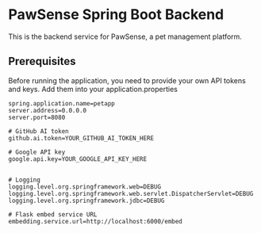 # PawSense Spring Boot Backend

This is the backend service for PawSense, a pet management platform.

## Prerequisites

Before running the application, you need to provide your own API tokens and keys. Add them into your application.properties

```properties
spring.application.name=petapp
server.address=0.0.0.0
server.port=8080

# GitHub AI token
github.ai.token=YOUR_GITHUB_AI_TOKEN_HERE

# Google API key
google.api.key=YOUR_GOOGLE_API_KEY_HERE


# Logging
logging.level.org.springframework.web=DEBUG
logging.level.org.springframework.web.servlet.DispatcherServlet=DEBUG
logging.level.org.springframework.jdbc=DEBUG

# Flask embed service URL
embedding.service.url=http://localhost:6000/embed
